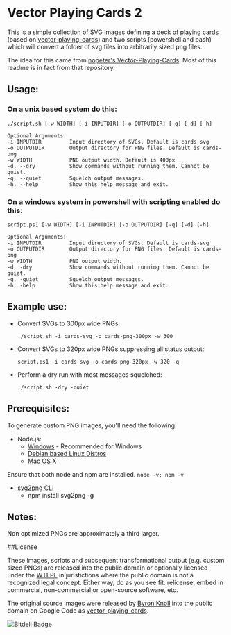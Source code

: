 # Vector Playing Cards 2

This is a simple collection of SVG images defining a deck of playing cards (based on [vector-playing-cards][4]) and two scripts (powershell and bash) which will convert a folder of svg files into arbitrarily sized png files.

The idea for this came from [nopeter's Vector-Playing-Cards][5].  Most of this readme is in fact from that repository.

## Usage:

### On a unix based system do this:

    ./script.sh [-w WIDTH] [-i INPUTDIR] [-o OUTPUTDIR] [-q] [-d] [-h]

    Optional Arguments:
    -i INPUTDIR         Input directory of SVGs. Default is cards-svg
    -o OUTPUTDIR        Output directory for PNG files. Default is cards-png
    -w WIDTH            PNG output width. Default is 400px
    -d, --dry           Show commands without running them. Cannot be quiet.
    -q, --quiet         Squelch output messages.
    -h, --help          Show this help message and exit.

### On a windows system in powershell with scripting enabled do this:

    script.ps1 [-w WIDTH] [-i INPUTDIR] [-o OUTPUTDIR] [-q] [-d] [-h]

    Optional Arguments:
    -i INPUTDIR         Input directory of SVGs. Default is cards-svg
    -o OUTPUTDIR        Output directory for PNG files. Default is cards-png
    -w WIDTH            PNG output width.
    -d, -dry            Show commands without running them. Cannot be quiet.
    -q, -quiet          Squelch output messages.
    -h, -help           Show this help message and exit.

## Example use:

  * Convert SVGs to 300px wide PNGs:

    `./script.sh -i cards-svg -o cards-png-300px -w 300`

  * Convert SVGs to 320px wide PNGs suppressing all status output:

  	`script.ps1 -i cards-svg -o cards-png-320px -w 320 -q`

  * Perform a dry run with most messages squelched:

    `./script.sh -dry -quiet`


## Prerequisites:
To generate custom PNG images, you'll need the following:

 * Node.js:
   * [Windows][1] - Recommended for Windows
   * [Debian based Linux Distros][2]
   * [Mac OS X][7]

Ensure that both node and npm are installed. `node -v; npm -v`

 * [svg2png CLI][8]
   * npm install svg2png -g

## Notes:
Non optimized PNGs are approximately a third larger.

##License

These images, scripts and subsequent transformational output (e.g. custom sized PNGs) are released into the public domain or optionally licensed under the [WTFPL][6] in juristictions where the public domain is not a recognized legal concept.  Either way, do as you see fit: relicense, embed in commercial, non-commercial or open-source software, etc.

The original source images were released by [Byron Knoll][3] into the public domain on Google Code as [vector-playing-cards][4].


 [1]: https://nodejs.org/en/download/
 [2]: https://nodejs.org/en/download/package-manager/#debian-and-ubuntu-based-linux-distributions
 [3]: http://www.byronknoll.com/
 [4]: https://code.google.com/p/vector-playing-cards/
 [5]: https://github.com/notpeter/Vector-Playing-Cards
 [6]: http://en.wikipedia.org/wiki/WTFPL
 [7]: https://nodejs.org/en/download/package-manager/#macos
 [8]: https://github.com/domenic/svg2png

[![Bitdeli Badge](https://d2weczhvl823v0.cloudfront.net/notpeter/vector-playing-cards/trend.png)](https://bitdeli.com/free "Bitdeli Badge")

